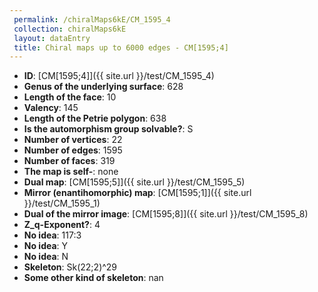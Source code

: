 ```yaml
--- 
 permalink: /chiralMaps6kE/CM_1595_4 
 collection: chiralMaps6kE
 layout: dataEntry
 title: Chiral maps up to 6000 edges - CM[1595;4]
---
```


- **ID**: [CM[1595;4]]({{ site.url }}/test/CM_1595_4)
- **Genus of the underlying surface**: 628
- **Length of the face**: 10
- **Valency**: 145
- **Length of the Petrie polygon**: 638
- **Is the automorphism group solvable?**: S
- **Number of vertices**: 22
- **Number of edges**: 1595
- **Number of faces**: 319
- **The map is self-**: none
- **Dual map**: [CM[1595;5]]({{ site.url }}/test/CM_1595_5)
- **Mirror (enantihomorphic) map**: [CM[1595;1]]({{ site.url }}/test/CM_1595_1)
- **Dual of the mirror image**: [CM[1595;8]]({{ site.url }}/test/CM_1595_8)
- **Z_q-Exponent?**: 4
- **No idea**:  117:3
- **No idea**: Y
- **No idea**: N
- **Skeleton**: Sk(22;2)^29
- **Some other kind of skeleton**: nan
